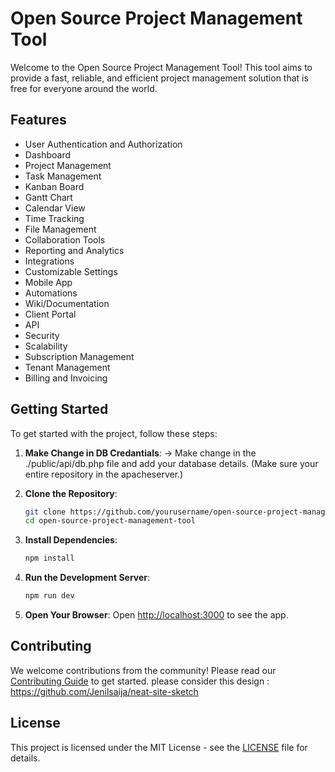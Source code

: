 # Open Source Project Management Tool

Welcome to the Open Source Project Management Tool! This tool aims to provide a fast, reliable, and efficient project management solution that is free for everyone around the world.

## Features

- User Authentication and Authorization
- Dashboard
- Project Management
- Task Management
- Kanban Board
- Gantt Chart
- Calendar View
- Time Tracking
- File Management
- Collaboration Tools
- Reporting and Analytics
- Integrations
- Customizable Settings
- Mobile App
- Automations
- Wiki/Documentation
- Client Portal
- API
- Security
- Scalability
- Subscription Management
- Tenant Management
- Billing and Invoicing

## Getting Started

To get started with the project, follow these steps:
1. **Make Change in DB Credantials**:
    -> Make change in the ./public/api/db.php file and add your database details.
    (Make sure your entire repository in the apacheserver.)

2. **Clone the Repository**:
    ```sh
    git clone https://github.com/yourusername/open-source-project-management-tool.git
    cd open-source-project-management-tool
    ```

3. **Install Dependencies**:
    ```sh
    npm install
    ```

4. **Run the Development Server**:
    ```sh
    npm run dev
    ```

5. **Open Your Browser**:
    Open [http://localhost:3000](http://localhost:3000) to see the app.

## Contributing

We welcome contributions from the community! Please read our [Contributing Guide](CONTRIBUTING.md) to get started.
please consider this design : https://github.com/Jenilsaija/neat-site-sketch

## License

This project is licensed under the MIT License - see the [LICENSE](LICENSE) file for details.
